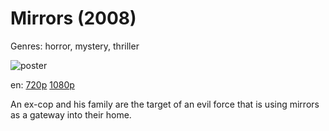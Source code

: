 # Mirrors (2008)

Genres: horror, mystery, thriller

![poster](http://image.tmdb.org/t/p/w500/h0Lf0PoLqvcDDpWhvCpiLGSREmp.jpg)

en:
  [720p](magnet:?xt=urn:btih:655C961E6C8F174DCAFFDA154210121F6ACC1962&tr=udp://glotorrents.pw:6969/announce&tr=udp://tracker.opentrackr.org:1337/announce&tr=udp://torrent.gresille.org:80/announce&tr=udp://tracker.openbittorrent.com:80&tr=udp://tracker.coppersurfer.tk:6969&tr=udp://tracker.leechers-paradise.org:6969&tr=udp://p4p.arenabg.ch:1337&tr=udp://tracker.internetwarriors.net:1337)
  [1080p](magnet:?xt=urn:btih:A55073FF44DECB59870512B98AB3CA6DA918CB36&tr=udp://glotorrents.pw:6969/announce&tr=udp://tracker.opentrackr.org:1337/announce&tr=udp://torrent.gresille.org:80/announce&tr=udp://tracker.openbittorrent.com:80&tr=udp://tracker.coppersurfer.tk:6969&tr=udp://tracker.leechers-paradise.org:6969&tr=udp://p4p.arenabg.ch:1337&tr=udp://tracker.internetwarriors.net:1337)
  


An ex-cop and his family are the target of an evil force that is using mirrors as a gateway into their home.